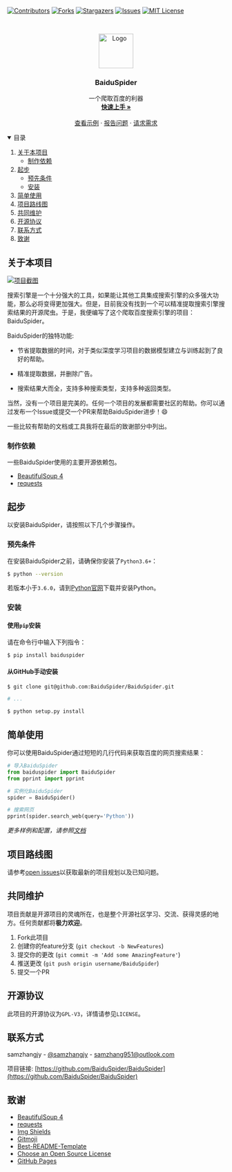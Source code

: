 <!--
*** Thanks for checking out the Best-README-Template. If you have a suggestion
*** that would make this better, please fork the repo and create a pull request
*** or simply open an issue with the tag "enhancement".
*** Thanks again! Now go create something AMAZING! :D
-->



<!-- PROJECT SHIELDS -->
<!--
*** I'm using markdown "reference style" links for readability.
*** Reference links are enclosed in brackets [ ] instead of parentheses ( ).
*** See the bottom of this document for the declaration of the reference variables
*** for contributors-url, forks-url, etc. This is an optional, concise syntax you may use.
*** https://www.markdownguide.org/basic-syntax/#reference-style-links
-->
[![Contributors][contributors-shield]][contributors-url]
[![Forks][forks-shield]][forks-url]
[![Stargazers][stars-shield]][stars-url]
[![Issues][issues-shield]][issues-url]
[![MIT License][license-shield]][license-url]



<!-- PROJECT LOGO -->
<br />
<p align="center">
  <a href="https://github.com/othneildrew/Best-README-Template">
    <img src="https://baiduspider.github.io/assets/favicon.png" alt="Logo" width="80" height="80">
  </a>

  <h3 align="center">BaiduSpider</h3>

  <p align="center">
    一个爬取百度的利器
    <br />
    <a href="https://baiduspider.github.io/"><strong>快速上手 »</strong></a>
    <br />
    <br />
    <a href="https://baiduspider.github.io/usage/get-started/">查看示例</a>
    ·
    <a href="https://github.com/BaiduSpider/BaiduSpider/issues">报告问题</a>
    ·
    <a href="https://github.com/BaiduSpider/BaiduSpider/issues">请求需求</a>
  </p>
</p>



<!-- TABLE OF CONTENTS -->
<details open="open">
  <summary>目录</summary>
  <ol>
    <li>
      <a href="#关于本项目">关于本项目</a>
      <ul>
        <li><a href="#制作依赖">制作依赖</a></li>
      </ul>
    </li>
    <li>
      <a href="#起步">起步</a>
      <ul>
        <li><a href="#预先条件">预先条件</a></li>
        <li><a href="#安装">安装</a></li>
      </ul>
    </li>
    <li><a href="#简单使用">简单使用</a></li>
    <li><a href="#项目路线图">项目路线图</a></li>
    <li><a href="#共同维护">共同维护</a></li>
    <li><a href="#开源协议">开源协议</a></li>
    <li><a href="#联系方式">联系方式</a></li>
    <li><a href="#致谢">致谢</a></li>
  </ol>
</details>



<!-- ABOUT THE PROJECT -->
## 关于本项目

[![项目截图][product-screenshot]](https://example.com)

搜索引擎是一个十分强大的工具，如果能让其他工具集成搜索引擎的众多强大功能，那么必将变得更加强大。但是，目前我没有找到一个可以精准提取搜索引擎搜索结果的开源爬虫。于是，我便编写了这个爬取百度搜索引擎的项目：BaiduSpider。

BaiduSpider的独特功能:
* 节省提取数据的时间，对于类似深度学习项目的数据模型建立与训练起到了良好的帮助。

* 精准提取数据，并删除广告。

* 搜索结果大而全，支持多种搜索类型，支持多种返回类型。

当然，没有一个项目是完美的。任何一个项目的发展都需要社区的帮助。你可以通过发布一个Issue或提交一个PR来帮助BaiduSpider进步！:smile:

一些比较有帮助的文档或工具我将在最后的致谢部分中列出。

### 制作依赖

一些BaiduSpider使用的主要开源依赖包。

* [BeautifulSoup 4](https://www.crummy.com/software/BeautifulSoup/)
* [requests](https://docs.python-requests.org/zh_CN/latest/)



<!-- GETTING STARTED -->
## 起步

以安装BaiduSpider，请按照以下几个步骤操作。

### 预先条件

在安装BaiduSpider之前，请确保你安装了`Python3.6+`：

```sh
$ python --version
```

若版本小于`3.6.0`，请到[Python官网](https://www.python.org/downloads/)下载并安装Python。

### 安装

#### 使用`pip`安装

请在命令行中输入下列指令：

```sh
$ pip install baiduspider
```

#### 从GitHub手动安装

```sh
$ git clone git@github.com:BaiduSpider/BaiduSpider.git

# ...

$ python setup.py install
```


<!-- USAGE EXAMPLES -->
## 简单使用

你可以使用BaiduSpider通过短短的几行代码来获取百度的网页搜索结果：

```python
# 导入BaiduSpider
from baiduspider import BaiduSpider
from pprint import pprint

# 实例化BaiduSpider
spider = BaiduSpider()

# 搜索网页
pprint(spider.search_web(query='Python'))
```

_更多样例和配置，请参照[文档](https://baiduspider.github.io)_



<!-- ROADMAP -->
## 项目路线图

请参考[open issues](https://github.com/BaiduSpider/BaiduSpider/issues)以获取最新的项目规划以及已知问题。



<!-- CONTRIBUTING -->
## 共同维护

项目贡献是开源项目的灵魂所在，也是整个开源社区学习、交流、获得灵感的地方。任何贡献都将**极力欢迎**。

1. Fork此项目
2. 创建你的feature分支 (`git checkout -b NewFeatures`)
3. 提交你的更改 (`git commit -m 'Add some AmazingFeature'`)
4. 推送更改 (`git push origin username/BaiduSpider`)
5. 提交一个PR



<!-- LICENSE -->
## 开源协议

此项目的开源协议为`GPL-V3`，详情请参见`LICENSE`。



<!-- CONTACT -->
## 联系方式

samzhangjy - [@samzhangjy](https://twitter.com/samzhangjy) - samzhang951@outlook.com

项目链接: [https://github.com/BaiduSpider/BaiduSpider](https://github.com/BaiduSpider/BaiduSpider)



<!-- ACKNOWLEDGEMENTS -->
## 致谢
* [BeautifulSoup 4](https://www.crummy.com/software/BeautifulSoup/)
* [requests](https://docs.python-requests.org/zh_CN/latest/)
* [Img Shields](https://shields.io)
* [Gitmoji](https://gitmoji.dev/)
* [Best-README-Template](https://github.com/othneildrew/Best-README-Template)
* [Choose an Open Source License](https://choosealicense.com)
* [GitHub Pages](https://pages.github.com)





<!-- MARKDOWN LINKS & IMAGES -->
<!-- https://www.markdownguide.org/basic-syntax/#reference-style-links -->
[contributors-shield]: https://img.shields.io/github/contributors/BaiduSpider/BaiduSpider?style=for-the-badge
[contributors-url]: https://github.com/BaiduSpider/BaiduSpider/graphs/contributors
[forks-shield]: https://img.shields.io/github/forks/BaiduSpider/BaiduSpider?style=for-the-badge
[forks-url]: https://github.com/othneildrew/Best-README-Template/network/members
[stars-shield]: https://img.shields.io/github/stars/BaiduSpider/BaiduSpider?style=for-the-badge
[stars-url]: https://github.com/othneildrew/Best-README-Template/stargazers
[issues-shield]: https://img.shields.io/github/issues/BaiduSpider/BaiduSpider?style=for-the-badge
[issues-url]: https://github.com/othneildrew/Best-README-Template/issues
[license-shield]: https://img.shields.io/github/license/BaiduSpider/BaiduSpider?style=for-the-badge
[license-url]: https://github.com/othneildrew/Best-README-Template/blob/master/LICENSE.txt
[product-screenshot]: https://i.loli.net/2021/04/22/V7gGrmTDlfR5U24.png